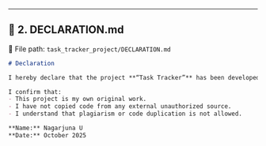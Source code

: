
---

## 📜 **2. DECLARATION.md**

📄 File path: `task_tracker_project/DECLARATION.md`

```markdown
# Declaration

I hereby declare that the project **“Task Tracker”** has been developed by **Nagarjuna U**.

I confirm that:
- This project is my own original work.
- I have not copied code from any external unauthorized source.
- I understand that plagiarism or code duplication is not allowed.

**Name:** Nagarjuna U  
**Date:** October 2025
